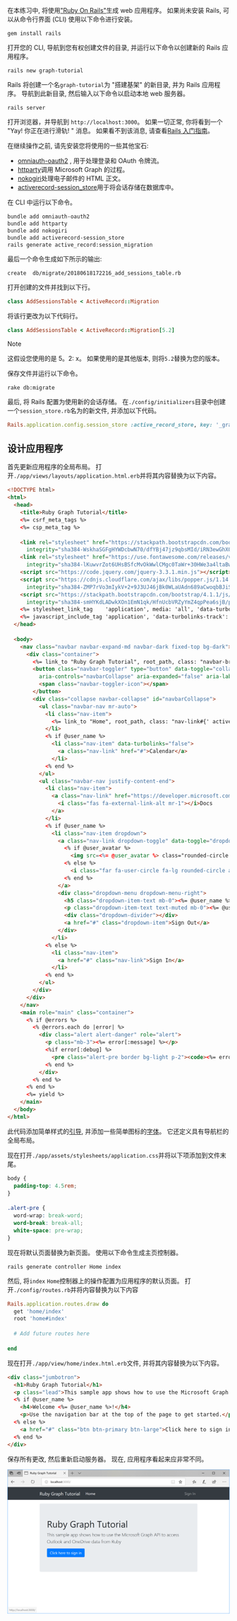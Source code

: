 <!-- markdownlint-disable MD002 MD041 -->

在本练习中, 将使用["Ruby On Rails"](https://rubyonrails.org/)生成 web 应用程序。 如果尚未安装 Rails, 可以从命令行界面 (CLI) 使用以下命令进行安装。

```Shell
gem install rails
```

打开您的 CLI, 导航到您有权创建文件的目录, 并运行以下命令以创建新的 Rails 应用程序。

```Shell
rails new graph-tutorial
```

Rails 将创建一个名`graph-tutorial`为 "搭建基架" 的新目录, 并为 Rails 应用程序。 导航到此新目录, 然后输入以下命令以启动本地 web 服务器。

```Shell
rails server
```

打开浏览器，并导航到 `http://localhost:3000`。 如果一切正常, 你将看到一个 "Yay! 你正在进行滑轨! " 消息。 如果看不到该消息, 请查看[Rails 入门指南](http://guides.rubyonrails.org/)。

在继续操作之前, 请先安装您将使用的一些其他宝石:

- [omniauth-oauth2](https://github.com/omniauth/omniauth-oauth2) , 用于处理登录和 OAuth 令牌流。
- [httparty](https://github.com/jnunemaker/httparty)调用 Microsoft Graph 的过程。
- [nokogiri](https://github.com/sparklemotion/nokogiri)处理电子邮件的 HTML 正文。
- [activerecord-session_store](https://github.com/rails/activerecord-session_store)用于将会话存储在数据库中。

在 CLI 中运行以下命令。

```Shell
bundle add omniauth-oauth2
bundle add httparty
bundle add nokogiri
bundle add activerecord-session_store
rails generate active_record:session_migration
```

最后一个命令生成如下所示的输出:

```Shell
create  db/migrate/20180618172216_add_sessions_table.rb
```

打开创建的文件并找到以下行。

```ruby
class AddSessionsTable < ActiveRecord::Migration
```

将该行更改为以下代码行。

```ruby
class AddSessionsTable < ActiveRecord::Migration[5.2]
```

> [!NOTE]
> 这假设您使用的是 5。2: x。 如果使用的是其他版本, 则将`5.2`替换为您的版本。

保存文件并运行以下命令。

```Shell
rake db:migrate
```

最后, 将 Rails 配置为使用新的会话存储。 在`./config/initializers`目录中创建一个`session_store.rb`名为的新文件, 并添加以下代码。

```ruby
Rails.application.config.session_store :active_record_store, key: '_graph_app_session'
```

## <a name="design-the-app"></a>设计应用程序

首先更新应用程序的全局布局。 打开`./app/views/layouts/application.html.erb`并将其内容替换为以下内容。

```html
<!DOCTYPE html>
<html>
  <head>
    <title>Ruby Graph Tutorial</title>
    <%= csrf_meta_tags %>
    <%= csp_meta_tag %>

    <link rel="stylesheet" href="https://stackpath.bootstrapcdn.com/bootstrap/4.1.1/css/bootstrap.min.css"
      integrity="sha384-WskhaSGFgHYWDcbwN70/dfYBj47jz9qbsMId/iRN3ewGhXQFZCSftd1LZCfmhktB" crossorigin="anonymous">
    <link rel="stylesheet" href="https://use.fontawesome.com/releases/v5.1.0/css/all.css"
      integrity="sha384-lKuwvrZot6UHsBSfcMvOkWwlCMgc0TaWr+30HWe3a4ltaBwTZhyTEggF5tJv8tbt" crossorigin="anonymous">
    <script src="https://code.jquery.com/jquery-3.3.1.min.js"></script>
    <script src="https://cdnjs.cloudflare.com/ajax/libs/popper.js/1.14.3/umd/popper.min.js"
      integrity="sha384-ZMP7rVo3mIykV+2+9J3UJ46jBk0WLaUAdn689aCwoqbBJiSnjAK/l8WvCWPIPm49" crossorigin="anonymous"></script>
    <script src="https://stackpath.bootstrapcdn.com/bootstrap/4.1.1/js/bootstrap.min.js"
      integrity="sha384-smHYKdLADwkXOn1EmN1qk/HfnUcbVRZyYmZ4qpPea6sjB/pTJ0euyQp0Mk8ck+5T" crossorigin="anonymous"></script>
    <%= stylesheet_link_tag    'application', media: 'all', 'data-turbolinks-track': 'reload' %>
    <%= javascript_include_tag 'application', 'data-turbolinks-track': 'reload' %>
  </head>

  <body>
    <nav class="navbar navbar-expand-md navbar-dark fixed-top bg-dark">
      <div class="container">
        <%= link_to "Ruby Graph Tutorial", root_path, class: "navbar-brand" %>
        <button class="navbar-toggler" type="button" data-toggle="collapse" data-target="#navbarCollapse"
          aria-controls="navbarCollapse" aria-expanded="false" aria-label="Toggle navigation">
          <span class="navbar-toggler-icon"></span>
        </button>
        <div class="collapse navbar-collapse" id="navbarCollapse">
          <ul class="navbar-nav mr-auto">
            <li class="nav-item">
              <%= link_to "Home", root_path, class: "nav-link#{' active' if controller.controller_name == 'home'}" %>
            </li>
            <% if @user_name %>
              <li class="nav-item" data-turbolinks="false">
                <a class="nav-link" href="#">Calendar</a>
              </li>
            <% end %>
          </ul>
          <ul class="navbar-nav justify-content-end">
            <li class="nav-item">
              <a class="nav-link" href="https://developer.microsoft.com/graph/docs/concepts/overview" target="_blank">
                <i class="fas fa-external-link-alt mr-1"></i>Docs
              </a>
            </li>
            <% if @user_name %>
              <li class="nav-item dropdown">
                <a class="nav-link dropdown-toggle" data-toggle="dropdown" href="#" role="button" aria-haspopup="true" aria-expanded="false">
                  <% if @user_avatar %>
                    <img src=<%= @user_avatar %> class="rounded-circle align-self-center mr-2" style="width: 32px;">
                  <% else %>
                    <i class="far fa-user-circle fa-lg rounded-circle align-self-center mr-2" style="width: 32px;"></i>
                  <% end %>
                </a>
                <div class="dropdown-menu dropdown-menu-right">
                  <h5 class="dropdown-item-text mb-0"><%= @user_name %></h5>
                  <p class="dropdown-item-text text-muted mb-0"><%= @user_email %></p>
                  <div class="dropdown-divider"></div>
                  <a href="#" class="dropdown-item">Sign Out</a>
                </div>
              </li>
            <% else %>
              <li class="nav-item">
                <a href="#" class="nav-link">Sign In</a>
              </li>
            <% end %>
          </ul>
        </div>
      </div>
    </nav>
    <main role="main" class="container">
      <% if @errors %>
        <% @errors.each do |error| %>
          <div class="alert alert-danger" role="alert">
            <p class="mb-3"><%= error[:message] %></p>
            <%if error[:debug] %>
              <pre class="alert-pre border bg-light p-2"><code><%= error[:debug] %></code></pre>
            <% end %>
          </div>
        <% end %>
      <% end %>
      <%= yield %>
    </main>
  </body>
</html>
```

此代码添加简单样式的[引导](http://getbootstrap.com/), 并添加一些简单图标的[字体](https://fontawesome.com/)。 它还定义具有导航栏的全局布局。

现在打开`./app/assets/stylesheets/application.css`并将以下项添加到文件末尾。

```css
body {
  padding-top: 4.5rem;
}

.alert-pre {
  word-wrap: break-word;
  word-break: break-all;
  white-space: pre-wrap;
}
```

现在将默认页面替换为新页面。 使用以下命令生成主页控制器。

```Shell
rails generate controller Home index
```

然后, 将`index` `Home`控制器上的操作配置为应用程序的默认页面。 打开`./config/routes.rb`并将内容替换为以下内容

```ruby
Rails.application.routes.draw do
  get 'home/index'
  root 'home#index'

  # Add future routes here

end
```

现在打开`./app/view/home/index.html.erb`文件, 并将其内容替换为以下内容。

```html
<div class="jumbotron">
  <h1>Ruby Graph Tutorial</h1>
  <p class="lead">This sample app shows how to use the Microsoft Graph API to access Outlook and OneDrive data from Ruby</p>
  <% if @user_name %>
    <h4>Welcome <%= @user_name %>!</h4>
    <p>Use the navigation bar at the top of the page to get started.</p>
  <% else %>
    <a href="#" class="btn btn-primary btn-large">Click here to sign in</a>
  <% end %>
</div>
```

保存所有更改, 然后重新启动服务器。 现在, 应用程序看起来应非常不同。

![重新设计的主页的屏幕截图](./images/create-app-01.png)